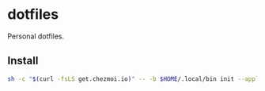 # dotfiles

Personal dotfiles.

## Install

```bash
sh -c "$(curl -fsLS get.chezmoi.io)" -- -b $HOME/.local/bin init --apply kibaamor
```
